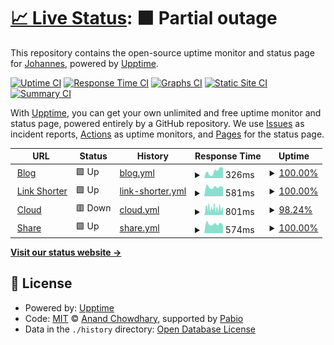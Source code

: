 # [📈 Live Status](https://status.dittrich.pro): <!--live status--> **🟧 Partial outage**

This repository contains the open-source uptime monitor and status page for [Johannes](dittrich.pro), powered by [Upptime](https://github.com/upptime/upptime).

[![Uptime CI](https://github.com/Jojodicus/upptime/workflows/Uptime%20CI/badge.svg)](https://github.com/Jojodicus/upptime/actions?query=workflow%3A%22Uptime+CI%22)
[![Response Time CI](https://github.com/Jojodicus/upptime/workflows/Response%20Time%20CI/badge.svg)](https://github.com/Jojodicus/upptime/actions?query=workflow%3A%22Response+Time+CI%22)
[![Graphs CI](https://github.com/Jojodicus/upptime/workflows/Graphs%20CI/badge.svg)](https://github.com/Jojodicus/upptime/actions?query=workflow%3A%22Graphs+CI%22)
[![Static Site CI](https://github.com/Jojodicus/upptime/workflows/Static%20Site%20CI/badge.svg)](https://github.com/Jojodicus/upptime/actions?query=workflow%3A%22Static+Site+CI%22)
[![Summary CI](https://github.com/Jojodicus/upptime/workflows/Summary%20CI/badge.svg)](https://github.com/Jojodicus/upptime/actions?query=workflow%3A%22Summary+CI%22)

With [Upptime](https://upptime.js.org), you can get your own unlimited and free uptime monitor and status page, powered entirely by a GitHub repository. We use [Issues](https://github.com/Jojodicus/upptime/issues) as incident reports, [Actions](https://github.com/Jojodicus/upptime/actions) as uptime monitors, and [Pages](https://status.dittrich.pro) for the status page.

<!--start: status pages-->
<!-- This summary is generated by Upptime (https://github.com/upptime/upptime) -->
<!-- Do not edit this manually, your changes will be overwritten -->
<!-- prettier-ignore -->
| URL | Status | History | Response Time | Uptime |
| --- | ------ | ------- | ------------- | ------ |
| <img alt="" src="https://icons.duckduckgo.com/ip3/dittrich.pro.ico" height="13"> [Blog](https://dittrich.pro) | 🟩 Up | [blog.yml](https://github.com/Jojodicus/upptime/commits/HEAD/history/blog.yml) | <details><summary><img alt="Response time graph" src="./graphs/blog/response-time-week.png" height="20"> 326ms</summary><br><a href="https://status.dittrich.pro/history/blog"><img alt="Response time 297" src="https://img.shields.io/endpoint?url=https%3A%2F%2Fraw.githubusercontent.com%2FJojodicus%2Fupptime%2FHEAD%2Fapi%2Fblog%2Fresponse-time.json"></a><br><a href="https://status.dittrich.pro/history/blog"><img alt="24-hour response time 470" src="https://img.shields.io/endpoint?url=https%3A%2F%2Fraw.githubusercontent.com%2FJojodicus%2Fupptime%2FHEAD%2Fapi%2Fblog%2Fresponse-time-day.json"></a><br><a href="https://status.dittrich.pro/history/blog"><img alt="7-day response time 326" src="https://img.shields.io/endpoint?url=https%3A%2F%2Fraw.githubusercontent.com%2FJojodicus%2Fupptime%2FHEAD%2Fapi%2Fblog%2Fresponse-time-week.json"></a><br><a href="https://status.dittrich.pro/history/blog"><img alt="30-day response time 398" src="https://img.shields.io/endpoint?url=https%3A%2F%2Fraw.githubusercontent.com%2FJojodicus%2Fupptime%2FHEAD%2Fapi%2Fblog%2Fresponse-time-month.json"></a><br><a href="https://status.dittrich.pro/history/blog"><img alt="1-year response time 297" src="https://img.shields.io/endpoint?url=https%3A%2F%2Fraw.githubusercontent.com%2FJojodicus%2Fupptime%2FHEAD%2Fapi%2Fblog%2Fresponse-time-year.json"></a></details> | <details><summary><a href="https://status.dittrich.pro/history/blog">100.00%</a></summary><a href="https://status.dittrich.pro/history/blog"><img alt="All-time uptime 99.98%" src="https://img.shields.io/endpoint?url=https%3A%2F%2Fraw.githubusercontent.com%2FJojodicus%2Fupptime%2FHEAD%2Fapi%2Fblog%2Fuptime.json"></a><br><a href="https://status.dittrich.pro/history/blog"><img alt="24-hour uptime 100.00%" src="https://img.shields.io/endpoint?url=https%3A%2F%2Fraw.githubusercontent.com%2FJojodicus%2Fupptime%2FHEAD%2Fapi%2Fblog%2Fuptime-day.json"></a><br><a href="https://status.dittrich.pro/history/blog"><img alt="7-day uptime 100.00%" src="https://img.shields.io/endpoint?url=https%3A%2F%2Fraw.githubusercontent.com%2FJojodicus%2Fupptime%2FHEAD%2Fapi%2Fblog%2Fuptime-week.json"></a><br><a href="https://status.dittrich.pro/history/blog"><img alt="30-day uptime 99.96%" src="https://img.shields.io/endpoint?url=https%3A%2F%2Fraw.githubusercontent.com%2FJojodicus%2Fupptime%2FHEAD%2Fapi%2Fblog%2Fuptime-month.json"></a><br><a href="https://status.dittrich.pro/history/blog"><img alt="1-year uptime 99.98%" src="https://img.shields.io/endpoint?url=https%3A%2F%2Fraw.githubusercontent.com%2FJojodicus%2Fupptime%2FHEAD%2Fapi%2Fblog%2Fuptime-year.json"></a></details>
| <img alt="" src="https://icons.duckduckgo.com/ip3/jtd.tf.ico" height="13"> [Link Shorter](https://jtd.tf) | 🟩 Up | [link-shorter.yml](https://github.com/Jojodicus/upptime/commits/HEAD/history/link-shorter.yml) | <details><summary><img alt="Response time graph" src="./graphs/link-shorter/response-time-week.png" height="20"> 581ms</summary><br><a href="https://status.dittrich.pro/history/link-shorter"><img alt="Response time 528" src="https://img.shields.io/endpoint?url=https%3A%2F%2Fraw.githubusercontent.com%2FJojodicus%2Fupptime%2FHEAD%2Fapi%2Flink-shorter%2Fresponse-time.json"></a><br><a href="https://status.dittrich.pro/history/link-shorter"><img alt="24-hour response time 587" src="https://img.shields.io/endpoint?url=https%3A%2F%2Fraw.githubusercontent.com%2FJojodicus%2Fupptime%2FHEAD%2Fapi%2Flink-shorter%2Fresponse-time-day.json"></a><br><a href="https://status.dittrich.pro/history/link-shorter"><img alt="7-day response time 581" src="https://img.shields.io/endpoint?url=https%3A%2F%2Fraw.githubusercontent.com%2FJojodicus%2Fupptime%2FHEAD%2Fapi%2Flink-shorter%2Fresponse-time-week.json"></a><br><a href="https://status.dittrich.pro/history/link-shorter"><img alt="30-day response time 557" src="https://img.shields.io/endpoint?url=https%3A%2F%2Fraw.githubusercontent.com%2FJojodicus%2Fupptime%2FHEAD%2Fapi%2Flink-shorter%2Fresponse-time-month.json"></a><br><a href="https://status.dittrich.pro/history/link-shorter"><img alt="1-year response time 528" src="https://img.shields.io/endpoint?url=https%3A%2F%2Fraw.githubusercontent.com%2FJojodicus%2Fupptime%2FHEAD%2Fapi%2Flink-shorter%2Fresponse-time-year.json"></a></details> | <details><summary><a href="https://status.dittrich.pro/history/link-shorter">100.00%</a></summary><a href="https://status.dittrich.pro/history/link-shorter"><img alt="All-time uptime 100.00%" src="https://img.shields.io/endpoint?url=https%3A%2F%2Fraw.githubusercontent.com%2FJojodicus%2Fupptime%2FHEAD%2Fapi%2Flink-shorter%2Fuptime.json"></a><br><a href="https://status.dittrich.pro/history/link-shorter"><img alt="24-hour uptime 100.00%" src="https://img.shields.io/endpoint?url=https%3A%2F%2Fraw.githubusercontent.com%2FJojodicus%2Fupptime%2FHEAD%2Fapi%2Flink-shorter%2Fuptime-day.json"></a><br><a href="https://status.dittrich.pro/history/link-shorter"><img alt="7-day uptime 100.00%" src="https://img.shields.io/endpoint?url=https%3A%2F%2Fraw.githubusercontent.com%2FJojodicus%2Fupptime%2FHEAD%2Fapi%2Flink-shorter%2Fuptime-week.json"></a><br><a href="https://status.dittrich.pro/history/link-shorter"><img alt="30-day uptime 100.00%" src="https://img.shields.io/endpoint?url=https%3A%2F%2Fraw.githubusercontent.com%2FJojodicus%2Fupptime%2FHEAD%2Fapi%2Flink-shorter%2Fuptime-month.json"></a><br><a href="https://status.dittrich.pro/history/link-shorter"><img alt="1-year uptime 100.00%" src="https://img.shields.io/endpoint?url=https%3A%2F%2Fraw.githubusercontent.com%2FJojodicus%2Fupptime%2FHEAD%2Fapi%2Flink-shorter%2Fuptime-year.json"></a></details>
| <img alt="" src="https://icons.duckduckgo.com/ip3/cloud.dittrich.pro.ico" height="13"> [Cloud](https://cloud.dittrich.pro) | 🟥 Down | [cloud.yml](https://github.com/Jojodicus/upptime/commits/HEAD/history/cloud.yml) | <details><summary><img alt="Response time graph" src="./graphs/cloud/response-time-week.png" height="20"> 801ms</summary><br><a href="https://status.dittrich.pro/history/cloud"><img alt="Response time 980" src="https://img.shields.io/endpoint?url=https%3A%2F%2Fraw.githubusercontent.com%2FJojodicus%2Fupptime%2FHEAD%2Fapi%2Fcloud%2Fresponse-time.json"></a><br><a href="https://status.dittrich.pro/history/cloud"><img alt="24-hour response time 704" src="https://img.shields.io/endpoint?url=https%3A%2F%2Fraw.githubusercontent.com%2FJojodicus%2Fupptime%2FHEAD%2Fapi%2Fcloud%2Fresponse-time-day.json"></a><br><a href="https://status.dittrich.pro/history/cloud"><img alt="7-day response time 801" src="https://img.shields.io/endpoint?url=https%3A%2F%2Fraw.githubusercontent.com%2FJojodicus%2Fupptime%2FHEAD%2Fapi%2Fcloud%2Fresponse-time-week.json"></a><br><a href="https://status.dittrich.pro/history/cloud"><img alt="30-day response time 836" src="https://img.shields.io/endpoint?url=https%3A%2F%2Fraw.githubusercontent.com%2FJojodicus%2Fupptime%2FHEAD%2Fapi%2Fcloud%2Fresponse-time-month.json"></a><br><a href="https://status.dittrich.pro/history/cloud"><img alt="1-year response time 974" src="https://img.shields.io/endpoint?url=https%3A%2F%2Fraw.githubusercontent.com%2FJojodicus%2Fupptime%2FHEAD%2Fapi%2Fcloud%2Fresponse-time-year.json"></a></details> | <details><summary><a href="https://status.dittrich.pro/history/cloud">98.24%</a></summary><a href="https://status.dittrich.pro/history/cloud"><img alt="All-time uptime 99.27%" src="https://img.shields.io/endpoint?url=https%3A%2F%2Fraw.githubusercontent.com%2FJojodicus%2Fupptime%2FHEAD%2Fapi%2Fcloud%2Fuptime.json"></a><br><a href="https://status.dittrich.pro/history/cloud"><img alt="24-hour uptime 98.82%" src="https://img.shields.io/endpoint?url=https%3A%2F%2Fraw.githubusercontent.com%2FJojodicus%2Fupptime%2FHEAD%2Fapi%2Fcloud%2Fuptime-day.json"></a><br><a href="https://status.dittrich.pro/history/cloud"><img alt="7-day uptime 98.24%" src="https://img.shields.io/endpoint?url=https%3A%2F%2Fraw.githubusercontent.com%2FJojodicus%2Fupptime%2FHEAD%2Fapi%2Fcloud%2Fuptime-week.json"></a><br><a href="https://status.dittrich.pro/history/cloud"><img alt="30-day uptime 98.61%" src="https://img.shields.io/endpoint?url=https%3A%2F%2Fraw.githubusercontent.com%2FJojodicus%2Fupptime%2FHEAD%2Fapi%2Fcloud%2Fuptime-month.json"></a><br><a href="https://status.dittrich.pro/history/cloud"><img alt="1-year uptime 99.23%" src="https://img.shields.io/endpoint?url=https%3A%2F%2Fraw.githubusercontent.com%2FJojodicus%2Fupptime%2FHEAD%2Fapi%2Fcloud%2Fuptime-year.json"></a></details>
| <img alt="" src="https://icons.duckduckgo.com/ip3/share.dittrich.pro.ico" height="13"> [Share](https://share.dittrich.pro) | 🟩 Up | [share.yml](https://github.com/Jojodicus/upptime/commits/HEAD/history/share.yml) | <details><summary><img alt="Response time graph" src="./graphs/share/response-time-week.png" height="20"> 574ms</summary><br><a href="https://status.dittrich.pro/history/share"><img alt="Response time 605" src="https://img.shields.io/endpoint?url=https%3A%2F%2Fraw.githubusercontent.com%2FJojodicus%2Fupptime%2FHEAD%2Fapi%2Fshare%2Fresponse-time.json"></a><br><a href="https://status.dittrich.pro/history/share"><img alt="24-hour response time 501" src="https://img.shields.io/endpoint?url=https%3A%2F%2Fraw.githubusercontent.com%2FJojodicus%2Fupptime%2FHEAD%2Fapi%2Fshare%2Fresponse-time-day.json"></a><br><a href="https://status.dittrich.pro/history/share"><img alt="7-day response time 574" src="https://img.shields.io/endpoint?url=https%3A%2F%2Fraw.githubusercontent.com%2FJojodicus%2Fupptime%2FHEAD%2Fapi%2Fshare%2Fresponse-time-week.json"></a><br><a href="https://status.dittrich.pro/history/share"><img alt="30-day response time 564" src="https://img.shields.io/endpoint?url=https%3A%2F%2Fraw.githubusercontent.com%2FJojodicus%2Fupptime%2FHEAD%2Fapi%2Fshare%2Fresponse-time-month.json"></a><br><a href="https://status.dittrich.pro/history/share"><img alt="1-year response time 599" src="https://img.shields.io/endpoint?url=https%3A%2F%2Fraw.githubusercontent.com%2FJojodicus%2Fupptime%2FHEAD%2Fapi%2Fshare%2Fresponse-time-year.json"></a></details> | <details><summary><a href="https://status.dittrich.pro/history/share">100.00%</a></summary><a href="https://status.dittrich.pro/history/share"><img alt="All-time uptime 100.00%" src="https://img.shields.io/endpoint?url=https%3A%2F%2Fraw.githubusercontent.com%2FJojodicus%2Fupptime%2FHEAD%2Fapi%2Fshare%2Fuptime.json"></a><br><a href="https://status.dittrich.pro/history/share"><img alt="24-hour uptime 100.00%" src="https://img.shields.io/endpoint?url=https%3A%2F%2Fraw.githubusercontent.com%2FJojodicus%2Fupptime%2FHEAD%2Fapi%2Fshare%2Fuptime-day.json"></a><br><a href="https://status.dittrich.pro/history/share"><img alt="7-day uptime 100.00%" src="https://img.shields.io/endpoint?url=https%3A%2F%2Fraw.githubusercontent.com%2FJojodicus%2Fupptime%2FHEAD%2Fapi%2Fshare%2Fuptime-week.json"></a><br><a href="https://status.dittrich.pro/history/share"><img alt="30-day uptime 100.00%" src="https://img.shields.io/endpoint?url=https%3A%2F%2Fraw.githubusercontent.com%2FJojodicus%2Fupptime%2FHEAD%2Fapi%2Fshare%2Fuptime-month.json"></a><br><a href="https://status.dittrich.pro/history/share"><img alt="1-year uptime 100.00%" src="https://img.shields.io/endpoint?url=https%3A%2F%2Fraw.githubusercontent.com%2FJojodicus%2Fupptime%2FHEAD%2Fapi%2Fshare%2Fuptime-year.json"></a></details>

<!--end: status pages-->

[**Visit our status website →**](https://status.dittrich.pro)

## 📄 License

- Powered by: [Upptime](https://github.com/upptime/upptime)
- Code: [MIT](./LICENSE) © [Anand Chowdhary](https://anandchowdhary.com), supported by [Pabio](https://pabio.com)
- Data in the `./history` directory: [Open Database License](https://opendatacommons.org/licenses/odbl/1-0/)
